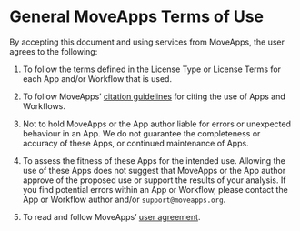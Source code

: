 # General MoveApps Terms of Use

By accepting this document and using services from MoveApps, the user agrees to the following:

1.	To follow the terms defined in the License Type or License Terms for each App and/or Workflow that is used.

2.	To follow MoveApps’ [citation guidelines](citation_guide.md) for citing the use of Apps and Workflows. 

3.	Not to hold MoveApps or the App author liable for errors or unexpected behaviour in an App. We do not guarantee the completeness or accuracy of these Apps, or continued maintenance of Apps. 

4.	To assess the fitness of these Apps for the intended use. Allowing the use of these Apps does not suggest that MoveApps or the App author approve of the proposed use or support the results of your analysis. If you find potential errors within an App or Workflow, please contact the App or Workflow author and/or `support@moveapps.org`.

5.	To read and follow MoveApps’ [user agreement](data_policy.md).

